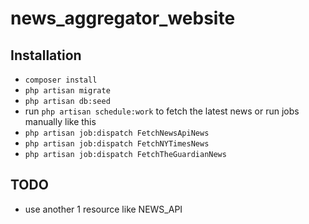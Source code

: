 # news_aggregator_website

## Installation

- `composer install`
- `php artisan migrate`
- `php artisan db:seed`
- run `php artisan schedule:work` to fetch the latest news or run jobs
  manually like this
- `php artisan job:dispatch FetchNewsApiNews`
- `php artisan job:dispatch FetchNYTimesNews`
- `php artisan job:dispatch FetchTheGuardianNews`

## TODO

- use another 1 resource like NEWS_API
